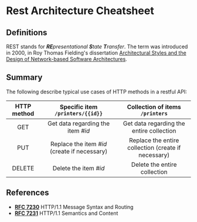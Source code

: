 # Rest Architecture Cheatsheet

## Definitions

REST stands for _**RE**presentational **S**tate **T**ransfer_. The term was introduced in 2000, in Roy Thomas Fielding's dissertation [Architectural Styles and the Design of Network-based Software Architectures](http://www.ics.uci.edu/~fielding/pubs/dissertation/top.htm).

## Summary

The following describe typical use cases of HTTP methods in a restful API:

| HTTP method | Specific item `/printers/{{id}}` | Collection of items `/printers` |
| :---------: | :------------------------------: | :-----------------------------: |
| GET | Get data regarding the item _#id_ | Get data regarding the entire collection |
| PUT | Replace the item _#id_ (create if necessary) | Replace the entire collection (create if necessary) |
| DELETE | Delete the item _#id_ | Delete the entire collection |


## References

- **[RFC 7230](https://tools.ietf.org/html/rfc7230)** HTTP/1.1 Message Syntax and Routing
- **[RFC 7231](https://tools.ietf.org/html/rfc7231)** HTTP/1.1 Semantics and Content
